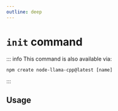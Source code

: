 ```yaml
---
outline: deep
---
```

# `init` command

<script setup lang="ts">
import {data as docs} from "./cli.data.js";
const commandDoc = docs.init;
</script>

<p v-html="commandDoc.description"></p>

::: info
This command is also available via:
```shell
npm create node-llama-cpp@latest [name]
```
:::

## Usage
<div v-html="commandDoc.usageHtml"></div>
<div v-html="commandDoc.options"></div>
